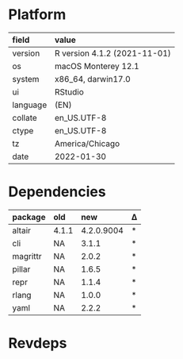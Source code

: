 # Platform

|field    |value                        |
|:--------|:----------------------------|
|version  |R version 4.1.2 (2021-11-01) |
|os       |macOS Monterey 12.1          |
|system   |x86_64, darwin17.0           |
|ui       |RStudio                      |
|language |(EN)                         |
|collate  |en_US.UTF-8                  |
|ctype    |en_US.UTF-8                  |
|tz       |America/Chicago              |
|date     |2022-01-30                   |

# Dependencies

|package  |old   |new        |Δ  |
|:--------|:-----|:----------|:--|
|altair   |4.1.1 |4.2.0.9004 |*  |
|cli      |NA    |3.1.1      |*  |
|magrittr |NA    |2.0.2      |*  |
|pillar   |NA    |1.6.5      |*  |
|repr     |NA    |1.1.4      |*  |
|rlang    |NA    |1.0.0      |*  |
|yaml     |NA    |2.2.2      |*  |

# Revdeps

